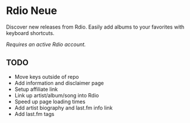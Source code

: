Rdio Neue
===

Discover new releases from Rdio. Easily add albums to your favorites with keyboard shortcuts.

*Requires an active Rdio account.*

TODO
---

- Move keys outside of repo
- Add information and disclaimer page
- Setup affiliate link
- Link up artist/album/song into Rdio
- Speed up page loading times
- Add artist biography and last.fm info link
- Add last.fm tags
